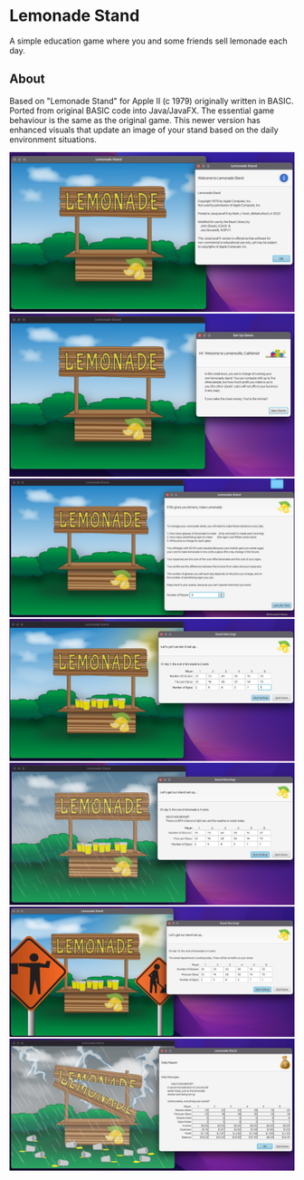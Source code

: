 # Lemonade Stand
A simple education game where you and some friends sell lemonade each day.

## About
Based on "Lemonade Stand" for Apple II (c 1979) originally written in BASIC.
Ported from original BASIC code into Java/JavaFX.  The essential game behaviour
is the same as the original game.  This newer version has enhanced visuals
that update an image of your stand based on the daily environment situations.

![Lemonade Stand Screenshot 1](git-assets/lemonade-screenshot-1.png)
![Lemonade Stand Screenshot 1](git-assets/lemonade-screenshot-2.png)
![Lemonade Stand Screenshot 1](git-assets/lemonade-screenshot-3.png)
![Lemonade Stand Screenshot 1](git-assets/lemonade-screenshot-4.png)
![Lemonade Stand Screenshot 1](git-assets/lemonade-screenshot-5.png)
![Lemonade Stand Screenshot 1](git-assets/lemonade-screenshot-6.png)
![Lemonade Stand Screenshot 1](git-assets/lemonade-screenshot-7.png)
